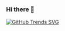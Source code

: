 ### Hi there 👋

[![GitHub Trends SVG](https://api.githubtrends.io/user/svg/Ananthsada/langs?compact=true)](https://githubtrends.io)
